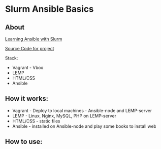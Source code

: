 # Slurm Ansible Basics

## About

[Learning Ansible with Slurm](https://edu.slurm.io/courses/ansible-basics)

[Source Code for project](https://github.com/Slurmio/ansible_base.git)

Stack:
- Vagrant - Vbox
- LEMP
- HTML/CSS
- Ansible

## How it works:

- Vagrant - Deploy to local machines - Ansible-node and LEMP-server
- LEMP - Linux, Nginx, MySQL, PHP on LEMP-server
- HTML/CSS - static files
- Ansible - installed on Ansible-node and play some books to install web

## How to use:



